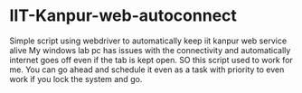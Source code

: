 # IIT-Kanpur-web-autoconnect
Simple script using webdriver to automatically keep iit kanpur web service alive
My windows lab pc has issues with the connectivity and automatically internet goes off even if the tab is kept open.
SO this script used to work for me. You can go ahead and schedule it even as a task with priority to even work if you lock the system and go.
